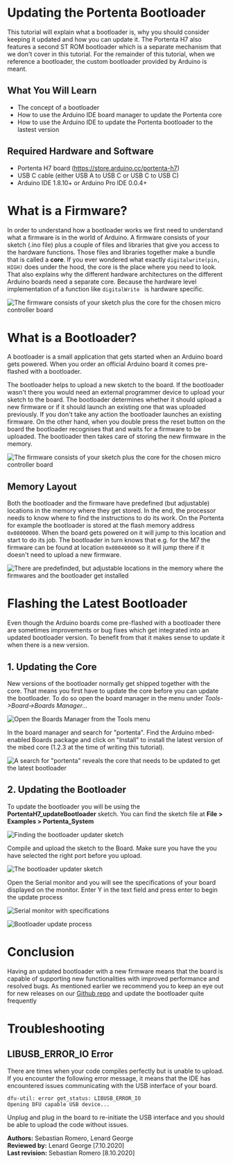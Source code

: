 # Updating the Portenta Bootloader
This tutorial will explain what a bootloader is, why you should consider keeping it updated and how you can update it. The Portenta H7 also features a second ST ROM bootloader which is a separate mechanism that we don't cover in this tutorial. For the remainder of this tutorial, when we reference a bootloader, the custom bootloader provided by Arduino is meant.

## What You Will Learn
-   The concept of a bootloader
-   How to use the Arduino IDE board manager to update the Portenta core
-   How to use the Arduino IDE to update the Portenta bootloader to the lastest version

## Required Hardware and Software
-   Portenta H7 board (<https://store.arduino.cc/portenta-h7>)
-   USB C cable (either USB A to USB C or USB C to USB C)
-   Arduino IDE 1.8.10+  or Arduino Pro IDE 0.0.4+ 

#  What is a Firmware?

In order to understand how a bootloader works we first need to understand what a firmware is in the world of Arduino. A firmware consists of your sketch (.ino file) plus a couple of files and libraries that give you access to the hardware functions. Those files and libraries together make a bundle that is called a **core**. If you ever wondered what exactly `digitalwrite(pin, HIGH)` does under the hood, the core is the place where you need to look. That also explains why the different hardware architectures on the different Arduino boards need a separate core. Because the hardware level implementation of a function like `digitalWrite ` is hardware specific.

![The firmware consists of your sketch plus the core for the chosen micro controller board](assets/por_ard_bl_firmware.svg)

# What is a Bootloader?

A bootloader is a small application that gets started when an Arduino board gets powered. When you order an official Arduino board it comes pre-flashed with a bootloader.

The bootloader helps to upload a new sketch to the board. If the bootloader wasn't there you would need an external programmer device to upload your sketch to the board. The bootloader determines whether it should upload a new firmware or if it should launch an existing one that was uploaded previously. If you don't take any action the bootloader launches an existing firmware. On the other hand, when you double press the reset button on the board the bootloader recognises that and waits for a firmware to be uploaded. The bootloader then takes care of storing the new firmware in the memory.

![The firmware consists of your sketch plus the core for the chosen micro controller board](assets/por_ard_bl_booting_process.svg)

## Memory Layout

Both the bootloader and the firmware have predefined (but adjustable) locations in the memory where they get stored. In the end, the processor needs to know where to find the instructions to do its work. On the Portenta for example the bootloader is stored at the flash memory address `0x08000000`. When the board gets powered on it will jump to this location and start to do its job. The bootloader in turn knows that e.g. for the M7 the firmware can be found at location `0x08040000` so it will jump there if it doesn't need to upload a new firmware.

![There are predefinded, but adjustable locations in the memory where the firmwares and the bootloader get installed](assets/por_ard_bl_flash_memory.svg)




# Flashing the Latest Bootloader
Even though the Arduino boards come pre-flashed with a bootloader there are sometimes improvements or bug fixes which get integrated into an updated bootloader version. To benefit from that it makes sense to update it when there is a new version.

## 1. Updating the Core
New versions of the bootloader normally get shipped together with the core. That means you first have to update the core before you can update the bootloader. To do so open the board manager in the menu under *Tools->Board->Boards Manager...*

![Open the Boards Manager from the Tools menu](assets/por_ard_bl_boards_manager.png)

In the board manager and search for "portenta".  Find the Arduino mbed-enabled Boards package and click on "Install" to install the latest version of the mbed core (1.2.3 at the time of writing this tutorial).

![A search for "portenta" reveals the core that needs to be updated to get the latest bootloader](assets/por_ard_bl_update_core.png)

## 2. Updating the Bootloader
To update the bootloader you will be using the **PortentaH7_updateBootloader** sketch. You can find the sketch file at **File > Examples > Portenta_System**



![Finding the bootloader updater sketch](assets/por_ard_bl_find_sketch_file.png)



Compile and upload the sketch to the Board. Make sure you have the you have selected the right port before you upload.



![The bootloader updater sketch](assets/por_ard_bl_updater_sketch.png)



Open the Serial monitor and you will see the specifications of your board displayed on the monitor. Enter Y in the text field and press enter to begin the update process



![Serial monitor with specifications](assets/por_ard_bl_update_available.png)



![Bootloader update process](assets/por_ard_bl_update_complete.png)

# Conclusion
Having an updated bootloader with a new firmware means that the board is capable of supporting new functionalities with improved performance and resolved bugs. As mentioned earlier we recommend you to keep an eye out for new releases on our [Github repo](https://github.com/arduino/ArduinoCore-mbed) and update the bootloader quite frequently 

# Troubleshooting
## LIBUSB_ERROR_IO Error

There are times when your code compiles perfectly but is unable to upload. If you encounter the following error message, it means that the IDE has encountered issues communicating with the USB interface of your board.

```
dfu-util: error get_status: LIBUSB_ERROR_IO
Opening DFU capable USB device... 
```

Unplug and plug in the board to re-initiate the USB interface and you should be able to upload the code without issues.

**Authors:** Sebastian Romero, Lenard George  
**Reviewed by:** Lenard George [7.10.2020]  
**Last revision:** Sebastian Romero [8.10.2020]